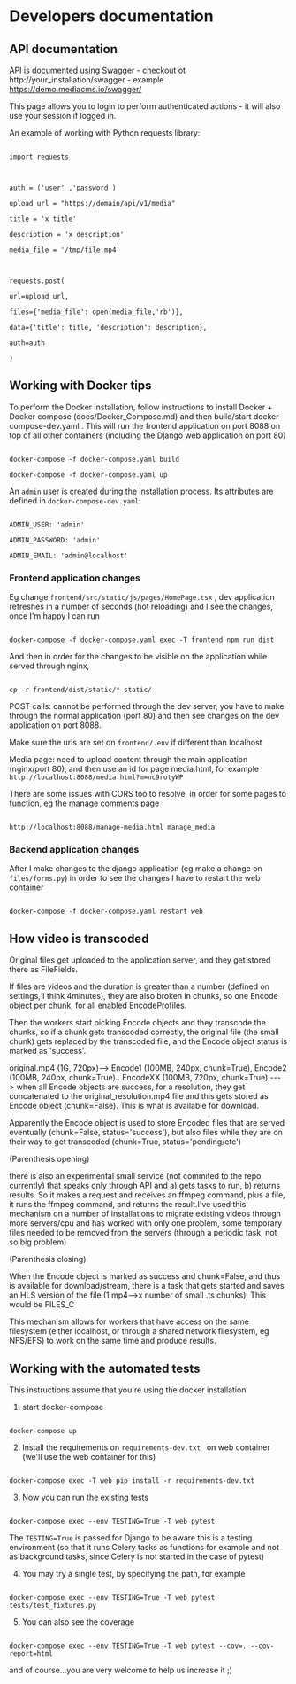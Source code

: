# Developers documentation


## API documentation

API is documented using Swagger - checkout ot http://your_installation/swagger - example https://demo.mediacms.io/swagger/

This page allows you to login to perform authenticated actions - it will also use your session if logged in.

  
  

An example of working with Python requests library:

  

```

import requests

  

auth = ('user' ,'password')

upload_url = "https://domain/api/v1/media"

title = 'x title'

description = 'x description'

media_file = '/tmp/file.mp4'

  

requests.post(

url=upload_url,

files={'media_file': open(media_file,'rb')},

data={'title': title, 'description': description},

auth=auth

)

```

  


  

## Working with Docker tips

  

To perform the Docker installation, follow instructions to install Docker + Docker compose (docs/Docker_Compose.md) and then build/start docker-compose-dev.yaml . This will run the frontend application on port 8088 on top of all other containers (including the Django web application on port 80)

  

```

docker-compose -f docker-compose.yaml build

docker-compose -f docker-compose.yaml up

```

  

An `admin` user is created during the installation process. Its attributes are defined in `docker-compose-dev.yaml`:

```

ADMIN_USER: 'admin'

ADMIN_PASSWORD: 'admin'

ADMIN_EMAIL: 'admin@localhost'

```

  

### Frontend application changes

Eg change `frontend/src/static/js/pages/HomePage.tsx` , dev application refreshes in a number of seconds (hot reloading) and I see the changes, once I'm happy I can run

  

```

docker-compose -f docker-compose.yaml exec -T frontend npm run dist

```

  

And then in order for the changes to be visible on the application while served through nginx,

  

```

cp -r frontend/dist/static/* static/

```

  

POST calls: cannot be performed through the dev server, you have to make through the normal application (port 80) and then see changes on the dev application on port 8088.

Make sure the urls are set on `frontend/.env` if different than localhost

  
  

Media page: need to upload content through the main application (nginx/port 80), and then use an id for page media.html, for example `http://localhost:8088/media.html?m=nc9rotyWP`

  

There are some issues with CORS too to resolve, in order for some pages to function, eg the manage comments page

  

```

http://localhost:8088/manage-media.html manage_media

```

  

### Backend application changes

After I make changes to the django application (eg make a change on `files/forms.py`) in order to see the changes I have to restart the web container

  

```

docker-compose -f docker-compose.yaml restart web

```

  

## How video is transcoded

  

Original files get uploaded to the application server, and they get stored there as FileFields.

  

If files are videos and the duration is greater than a number (defined on settings, I think 4minutes), they are also broken in chunks, so one Encode object per chunk, for all enabled EncodeProfiles.

  

Then the workers start picking Encode objects and they transcode the chunks, so if a chunk gets transcoded correctly, the original file (the small chunk) gets replaced by the transcoded file, and the Encode object status is marked as 'success'.

  
  

original.mp4 (1G, 720px)--> Encode1 (100MB, 240px, chunk=True), Encode2 (100MB, 240px, chunk=True)...EncodeXX (100MB, 720px, chunk=True) ---> when all Encode objects are success, for a resolution, they get concatenated to the original_resolution.mp4 file and this gets stored as Encode object (chunk=False). This is what is available for download.

  

Apparently the Encode object is used to store Encoded files that are served eventually (chunk=False, status='success'), but also files while they are on their way to get transcoded (chunk=True, status='pending/etc')

  

(Parenthesis opening)

there is also an experimental small service (not commited to the repo currently) that speaks only through API and a) gets tasks to run, b) returns results. So it makes a request and receives an ffmpeg command, plus a file, it runs the ffmpeg command, and returns the result.I've used this mechanism on a number of installations to migrate existing videos through more servers/cpu and has worked with only one problem, some temporary files needed to be removed from the servers (through a periodic task, not so big problem)

(Parenthesis closing)

  
  

When the Encode object is marked as success and chunk=False, and thus is available for download/stream, there is a task that gets started and saves an HLS version of the file (1 mp4-->x number of small .ts chunks). This would be FILES_C

  

This mechanism allows for workers that have access on the same filesystem (either localhost, or through a shared network filesystem, eg NFS/EFS) to work on the same time and produce results.

  

## Working with the automated tests

  

This instructions assume that you're using the docker installation

  

1. start docker-compose

  

```

docker-compose up

```

  

2. Install the requirements on `requirements-dev.txt ` on web container (we'll use the web container for this)

  

```

docker-compose exec -T web pip install -r requirements-dev.txt

```

  

3. Now you can run the existing tests

  

```

docker-compose exec --env TESTING=True -T web pytest

```

  

The `TESTING=True` is passed for Django to be aware this is a testing environment (so that it runs Celery tasks as functions for example and not as background tasks, since Celery is not started in the case of pytest)

  
  

4. You may try a single test, by specifying the path, for example

  

```

docker-compose exec --env TESTING=True -T web pytest tests/test_fixtures.py

```

  

5. You can also see the coverage

  

```

docker-compose exec --env TESTING=True -T web pytest --cov=. --cov-report=html

```

  

and of course...you are very welcome to help us increase it ;)